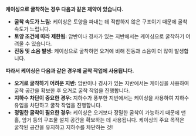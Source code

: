 **케이싱으로 굴착하는 경우 다음과 같은 제약이 있습니다.**

- **굴착 속도가 느림:** 케이싱은 토양을 파내는 데 적합하지 않은 구조이기 때문에 굴착 속도가 느립니다.
- **토양 조건에 따라 제한됨:** 암반이나 경사가 있는 지반에서는 케이싱으로 굴착하기 어려울 수 있습니다.
- **진동 및 소음 발생:** 케이싱으로 굴착하면 오거에 비해 진동과 소음이 더 많이 발생합니다.

**따라서 케이싱은 다음과 같은 경우에 굴착 작업에 사용됩니다.**

- **오거로 굴착하기 어려운 지반:** 암반이나 경사가 있는 지반에서는 케이싱을 사용하여 굴착 공간을 확보한 후 오거로 굴착 작업을 진행합니다.
- **지하수 차단이 중요한 경우:** 지하수가 풍부한 지반에서는 케이싱을 사용하여 지하수 유입을 차단하고 굴착 작업을 진행합니다.
- **정밀한 굴착이 필요한 경우:** 케이싱은 오거보다 정밀한 굴착이 가능하기 때문에 맨홀, 암거 등의 구조물 설치 공간을 확보하는 데 사용됩니다.
케이싱의 주요 목적은 굴착된 공간을 유지하고 지하수를 차단하는 것!